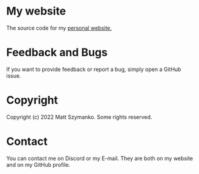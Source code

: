 # My website
The source code for my [personal website.](http://mattszymanko.cf/)

# Feedback and Bugs
If you want to provide feedback or report a bug, simply open a GitHub issue.

# Copyright
Copyright (c) 2022 Matt Szymanko. Some rights reserved.

# Contact
You can contact me on Discord or my E-mail. They are both on my website and on my GitHub profile.
